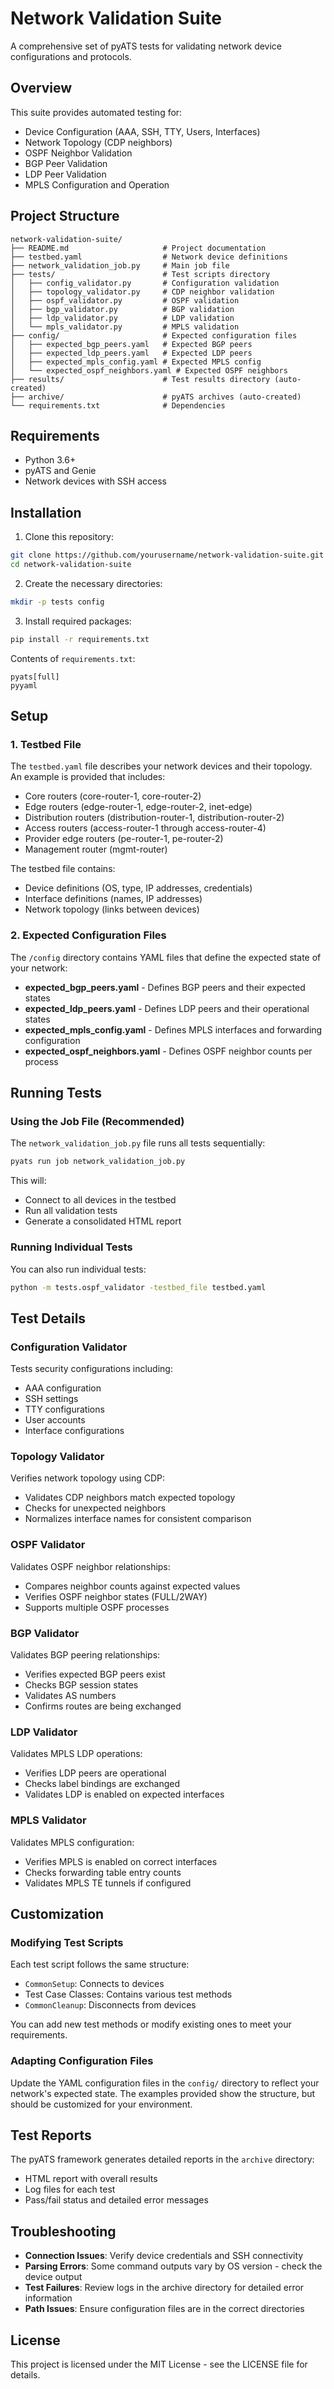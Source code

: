# Network Validation Suite

A comprehensive set of pyATS tests for validating network device configurations and protocols.

## Overview

This suite provides automated testing for:

- Device Configuration (AAA, SSH, TTY, Users, Interfaces)
- Network Topology (CDP neighbors)
- OSPF Neighbor Validation
- BGP Peer Validation
- LDP Peer Validation
- MPLS Configuration and Operation

## Project Structure

```
network-validation-suite/
├── README.md                     # Project documentation
├── testbed.yaml                  # Network device definitions
├── network_validation_job.py     # Main job file
├── tests/                        # Test scripts directory
│   ├── config_validator.py       # Configuration validation
│   ├── topology_validator.py     # CDP neighbor validation
│   ├── ospf_validator.py         # OSPF validation
│   ├── bgp_validator.py          # BGP validation
│   ├── ldp_validator.py          # LDP validation
│   └── mpls_validator.py         # MPLS validation
├── config/                       # Expected configuration files
│   ├── expected_bgp_peers.yaml   # Expected BGP peers
│   ├── expected_ldp_peers.yaml   # Expected LDP peers
│   ├── expected_mpls_config.yaml # Expected MPLS config
│   └── expected_ospf_neighbors.yaml # Expected OSPF neighbors
├── results/                      # Test results directory (auto-created)
├── archive/                      # pyATS archives (auto-created)
└── requirements.txt              # Dependencies
```

## Requirements

- Python 3.6+
- pyATS and Genie
- Network devices with SSH access

## Installation

1. Clone this repository:

```bash
git clone https://github.com/yourusername/network-validation-suite.git
cd network-validation-suite
```

2. Create the necessary directories:

```bash
mkdir -p tests config
```

3. Install required packages:

```bash
pip install -r requirements.txt
```

Contents of `requirements.txt`:
```
pyats[full]
pyyaml
```

## Setup

### 1. Testbed File

The `testbed.yaml` file describes your network devices and their topology. An example is provided that includes:

- Core routers (core-router-1, core-router-2)
- Edge routers (edge-router-1, edge-router-2, inet-edge)
- Distribution routers (distribution-router-1, distribution-router-2)
- Access routers (access-router-1 through access-router-4)
- Provider edge routers (pe-router-1, pe-router-2)
- Management router (mgmt-router)

The testbed file contains:
- Device definitions (OS, type, IP addresses, credentials)
- Interface definitions (names, IP addresses)
- Network topology (links between devices)

### 2. Expected Configuration Files

The `/config` directory contains YAML files that define the expected state of your network:

- **expected_bgp_peers.yaml** - Defines BGP peers and their expected states
- **expected_ldp_peers.yaml** - Defines LDP peers and their operational states
- **expected_mpls_config.yaml** - Defines MPLS interfaces and forwarding configuration
- **expected_ospf_neighbors.yaml** - Defines OSPF neighbor counts per process

## Running Tests

### Using the Job File (Recommended)

The `network_validation_job.py` file runs all tests sequentially:

```bash
pyats run job network_validation_job.py
```

This will:
- Connect to all devices in the testbed
- Run all validation tests
- Generate a consolidated HTML report

### Running Individual Tests

You can also run individual tests:

```bash
python -m tests.ospf_validator -testbed_file testbed.yaml
```

## Test Details

### Configuration Validator
Tests security configurations including:
- AAA configuration
- SSH settings
- TTY configurations
- User accounts
- Interface configurations

### Topology Validator
Verifies network topology using CDP:
- Validates CDP neighbors match expected topology
- Checks for unexpected neighbors
- Normalizes interface names for consistent comparison

### OSPF Validator
Validates OSPF neighbor relationships:
- Compares neighbor counts against expected values
- Verifies OSPF neighbor states (FULL/2WAY)
- Supports multiple OSPF processes

### BGP Validator
Validates BGP peering relationships:
- Verifies expected BGP peers exist
- Checks BGP session states
- Validates AS numbers
- Confirms routes are being exchanged

### LDP Validator
Validates MPLS LDP operations:
- Verifies LDP peers are operational
- Checks label bindings are exchanged
- Validates LDP is enabled on expected interfaces

### MPLS Validator
Validates MPLS configuration:
- Verifies MPLS is enabled on correct interfaces
- Checks forwarding table entry counts
- Validates MPLS TE tunnels if configured

## Customization

### Modifying Test Scripts

Each test script follows the same structure:
- `CommonSetup`: Connects to devices
- Test Case Classes: Contains various test methods
- `CommonCleanup`: Disconnects from devices

You can add new test methods or modify existing ones to meet your requirements.

### Adapting Configuration Files

Update the YAML configuration files in the `config/` directory to reflect your network's expected state. The examples provided show the structure, but should be customized for your environment.

## Test Reports

The pyATS framework generates detailed reports in the `archive` directory:
- HTML report with overall results
- Log files for each test
- Pass/fail status and detailed error messages

## Troubleshooting

- **Connection Issues**: Verify device credentials and SSH connectivity
- **Parsing Errors**: Some command outputs vary by OS version - check the device output
- **Test Failures**: Review logs in the archive directory for detailed error information
- **Path Issues**: Ensure configuration files are in the correct directories

## License

This project is licensed under the MIT License - see the LICENSE file for details.
